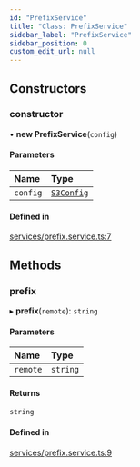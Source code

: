 ```yaml
---
id: "PrefixService"
title: "Class: PrefixService"
sidebar_label: "PrefixService"
sidebar_position: 0
custom_edit_url: null
---
```


## Constructors

### constructor

• **new PrefixService**(`config`)

#### Parameters

| Name | Type |
| :------ | :------ |
| `config` | [`S3Config`](../modules#s3config) |

#### Defined in

[services/prefix.service.ts:7](https://github.com/LabO8/nestjs-s3/blob/2156324/src/services/prefix.service.ts#L7)

## Methods

### prefix

▸ **prefix**(`remote`): `string`

#### Parameters

| Name | Type |
| :------ | :------ |
| `remote` | `string` |

#### Returns

`string`

#### Defined in

[services/prefix.service.ts:9](https://github.com/LabO8/nestjs-s3/blob/2156324/src/services/prefix.service.ts#L9)
